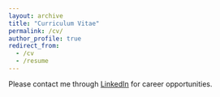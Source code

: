 ```yaml
---
layout: archive
title: "Curriculum Vitae"
permalink: /cv/
author_profile: true
redirect_from:
  - /cv
  - /resume
---
```


Please contact me through [LinkedIn](https://www.linkedin.com/in/peytonseigo) for career opportunities.
